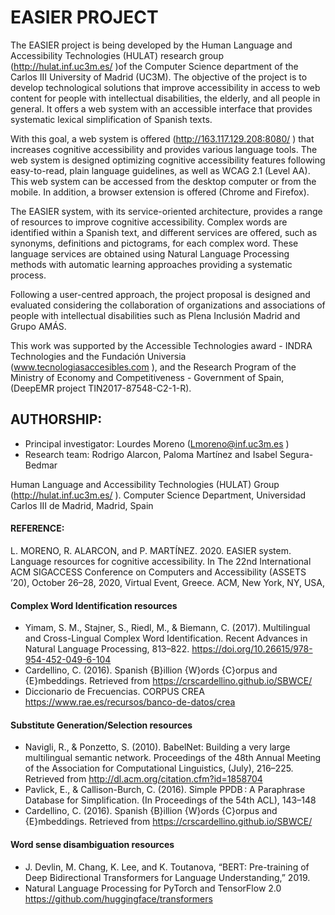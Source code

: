 # EASIER PROJECT

The EASIER project is being developed by the Human Language and Accessibility Technologies (HULAT) research group (http://hulat.inf.uc3m.es/ )of the Computer Science department of the Carlos III University of Madrid (UC3M). 
The objective of the project is to develop technological solutions that improve accessibility in access to web content for people with intellectual disabilities, the elderly, and all people in general. It offers a web system with an accessible interface that provides systematic lexical simplification of Spanish texts. 

With this goal, a web system is offered (http://163.117.129.208:8080/ ) that increases cognitive accessibility and provides various language tools. The web system is designed optimizing cognitive accessibility features following easy-to-read, plain language guidelines, as well as WCAG 2.1 (Level AA). This web system can be accessed from the desktop computer or from the mobile. In addition, a browser extension is offered (Chrome and Firefox).

The EASIER system, with its service-oriented architecture, provides a range of resources to improve cognitive accessibility. Complex words are identified within a Spanish text, and different services are offered, such as synonyms, definitions and pictograms, for each complex word. These language services are obtained using Natural Language Processing methods with automatic learning approaches providing a systematic process. 

Following a user-centred approach, the project proposal is designed and evaluated considering the collaboration of organizations and associations of people with intellectual disabilities such as Plena Inclusión Madrid and Grupo AMÁS.

This work was supported by the Accessible Technologies award - INDRA Technologies and the Fundación Universia (www.tecnologiasaccesibles.com  ), and the Research Program of the Ministry of Economy and Competitiveness - Government of Spain, (DeepEMR project TIN2017-87548-C2-1-R).

## AUTHORSHIP: 
- Principal investigator: Lourdes Moreno (Lmoreno@inf.uc3m.es )
- Research team:	Rodrigo Alarcon, Paloma Martínez and Isabel Segura-Bedmar

Human Language and Accessibility Technologies (HULAT) Group (http://hulat.inf.uc3m.es/ ).
Computer Science Department, Universidad Carlos III de Madrid, Madrid, Spain 


#### REFERENCE: 
L. MORENO, R. ALARCON, and P. MARTÍNEZ. 2020. EASIER system. Language resources for cognitive accessibility. In The 22nd International ACM SIGACCESS Conference on Computers and Accessibility (ASSETS ’20), October 26–28, 2020, Virtual Event, Greece. ACM, New York, NY, USA, 

#### Complex Word Identification resources
- Yimam, S. M., Stajner, S., Riedl, M., & Biemann, C. (2017). Multilingual and Cross-Lingual Complex Word Identification. Recent Advances in Natural Language Processing, 813–822. https://doi.org/10.26615/978-954-452-049-6-104
- Cardellino, C. (2016). Spanish {B}illion {W}ords {C}orpus and {E}mbeddings. Retrieved from https://crscardellino.github.io/SBWCE/
- Diccionario de Frecuencias. CORPUS CREA https://www.rae.es/recursos/banco-de-datos/crea

#### Substitute Generation/Selection resources
- Navigli, R., & Ponzetto, S. (2010). BabelNet: Building a very large multilingual semantic network. Proceedings of the 48th Annual Meeting of the Association for Computational Linguistics, (July), 216–225. Retrieved from http://dl.acm.org/citation.cfm?id=1858704
- Pavlick, E., & Callison-Burch, C. (2016). Simple PPDB : A Paraphrase Database for Simplification. (In Proceedings of the 54th ACL), 143–148
- Cardellino, C. (2016). Spanish {B}illion {W}ords {C}orpus and {E}mbeddings. Retrieved from https://crscardellino.github.io/SBWCE/

#### Word sense disambiguation resources
- J. Devlin, M. Chang, K. Lee, and K. Toutanova, “BERT: Pre-training of Deep Bidirectional Transformers for Language Understanding,” 2019.
- Natural Language Processing for PyTorch and TensorFlow 2.0 https://github.com/huggingface/transformers

